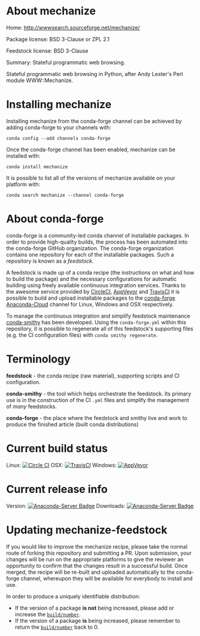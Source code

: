 About mechanize
===============

Home: http://wwwsearch.sourceforge.net/mechanize/

Package license: BSD 3-Clause or ZPL 2.1

Feedstock license: BSD 3-Clause

Summary: Stateful programmatic web browsing.

Stateful programmatic web browsing in Python, after Andy Lester's Perl module WWW::Mechanize.


Installing mechanize
====================

Installing mechanize from the conda-forge channel can be achieved by adding conda-forge to your channels with:

```
conda config --add channels conda-forge
```

Once the conda-forge channel has been enabled, mechanize can be installed with:

```
conda install mechanize
```

It is possible to list all of the versions of mechanize available on your platform with:

```
conda search mechanize --channel conda-forge
```


About conda-forge
=================

conda-forge is a community-led conda channel of installable packages.
In order to provide high-quality builds, the process has been automated into the
conda-forge GitHub organization. The conda-forge organization contains one repository
for each of the installable packages. Such a repository is known as a *feedstock*.

A feedstock is made up of a conda recipe (the instructions on what and how to build
the package) and the necessary configurations for automatic building using freely
available continuous integration services. Thanks to the awesome service provided by
[CircleCI](https://circleci.com/), [AppVeyor](http://www.appveyor.com/)
and [TravisCI](https://travis-ci.org/) it is possible to build and upload installable
packages to the [conda-forge](https://anaconda.org/conda-forge)
[Anaconda-Cloud](http://docs.anaconda.org/) channel for Linux, Windows and OSX respectively.

To manage the continuous integration and simplify feedstock maintenance
[conda-smithy](http://github.com/conda-forge/conda-smithy) has been developed.
Using the ``conda-forge.yml`` within this repository, it is possible to regenerate all of
this feedstock's supporting files (e.g. the CI configuration files) with ``conda smithy regenerate``.


Terminology
===========

**feedstock** - the conda recipe (raw material), supporting scripts and CI configuration.

**conda-smithy** - the tool which helps orchestrate the feedstock.
                   Its primary use is in the construction of the CI ``.yml`` files
                   and simplify the management of *many* feedstocks.

**conda-forge** - the place where the feedstock and smithy live and work to
                  produce the finished article (built conda distributions)

Current build status
====================

Linux: [![Circle CI](https://circleci.com/gh/conda-forge/mechanize-feedstock.svg?style=svg)](https://circleci.com/gh/conda-forge/mechanize-feedstock)
OSX: [![TravisCI](https://travis-ci.org/conda-forge/mechanize-feedstock.svg?branch=master)](https://travis-ci.org/conda-forge/mechanize-feedstock)
Windows: [![AppVeyor](https://ci.appveyor.com/api/projects/status/github/conda-forge/mechanize-feedstock?svg=True)](https://ci.appveyor.com/project/conda-forge/mechanize-feedstock/branch/master)

Current release info
====================
Version: [![Anaconda-Server Badge](https://anaconda.org/conda-forge/mechanize/badges/version.svg)](https://anaconda.org/conda-forge/mechanize)
Downloads: [![Anaconda-Server Badge](https://anaconda.org/conda-forge/mechanize/badges/downloads.svg)](https://anaconda.org/conda-forge/mechanize)


Updating mechanize-feedstock
============================

If you would like to improve the mechanize recipe, please take the normal
route of forking this repository and submitting a PR. Upon submission, your changes will
be run on the appropriate platforms to give the reviewer an opportunity to confirm that the
changes result in a successful build. Once merged, the recipe will be re-built and uploaded
automatically to the conda-forge channel, whereupon they will be available for everybody to
install and use.

In order to produce a uniquely identifiable distribution:
 * If the version of a package **is not** being increased, please add or increase
   the [``build/number``](http://conda.pydata.org/docs/building/meta-yaml.html#build-number-and-string).
 * If the version of a package **is** being increased, please remember to return
   the [``build/number``](http://conda.pydata.org/docs/building/meta-yaml.html#build-number-and-string)
   back to 0.
